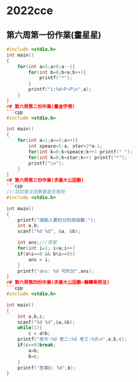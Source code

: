 # 2022cce
## 第六周第一份作業(畫星星)
```cpp
#include <stdio.h>
int main()
{
    for(int a=5;a>0;a--){
        for(int b=0;b<a;b++){
            printf("*");
        }
        printf("i:%d¬P¬P\n",a);
    }
}
## 第六周第二份作業(畫金字塔)
```cpp
#include <stdio.h>

int main()
{
    for(int a=1;a<=5;a++){
        int speace=5-a, star=2*a-1;
        for(int k=0;k<speace;k++) printf(" ");
        for(int k=0;k<star;k++) printf("*");
        printf("\n");
    }
}
## 第六周第三份作業(求最大公因數)
```cpp
///試試看全部數看能否整除
#include <stdio.h>

int main()
{
    printf("請輸入要約分的兩個數:");
    int a,b;
    scanf("%d %d", &a, &b);

    int ans;///答案
    for(int i=1; i<a;i++)
    if(a%i==0 && b%i==0){
        ans = i;
    }
    printf("ans: %d 可約分",ans);
}
## 第六周第四份作業(求最大公因數-輾轉乘除法)
```cpp
#include <stdio.h>

int main()
{
    int a,b,c;
    scanf("%d %d",&a,&b);
    while(1){
        c = a%b;
    printf("老大:%d 老二:%d 老三:%d\n",a,b,c);
    if(c==0)break;
        a=b;
        b=c;
    }
    printf("答案b: %d",b);
}
```
